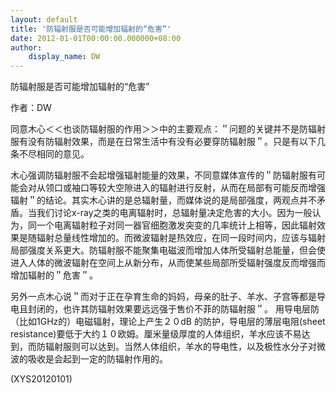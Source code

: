 ```yaml
---
layout: default
title: '防辐射服是否可能增加辐射的“危害”'
date: 2012-01-01T00:00:00.000000+08:00
author:
    display_name: DW
---
```


防辐射服是否可能增加辐射的“危害”

作者：DW

同意木心＜＜也谈防辐射服的作用＞＞中的主要观点：＂问题的关键并不是防辐射服有没有防辐射效果，而是在日常生活中有没有必要穿防辐射服＂。只是有以下几条不尽相同的意见。

木心强调防辐射服不会起增强辐射能量的效果，不同意媒体宣传的＂防辐射服有可能会对从领口或袖口等较大空隙进入的辐射进行反射，从而在局部有可能反而增强辐射＂的结论。其实木心讲的是总辐射量，而媒体说的是局部强度，两观点并不矛盾。当我们讨论x-ray之类的电离辐射时，总辐射量决定危害的大小。因为一般认为，同一个电离辐射粒子对同一器官细胞激发突变的几率统计上相等，因此辐射效果是随辐射总量线性增加的。而微波辐射是热效应，在同一段时间内，应该与辐射局部强度关系更大。防辐射服不能聚集电磁波而增加人体所受辐射总能量，但会使进入人体的微波辐射在空间上从新分布，从而使某些局部所受辐射强度反而增强而增加辐射的＂危害＂。

另外一点木心说＂而对于正在孕育生命的妈妈，母亲的肚子、羊水、子宫等都是导电且封闭的，也许其防辐射效果要远远强于售价不菲的防辐射服＂。 用导电层防（比如1GHz的）电磁辐射，理论上产生２０dB 的防护，导电层的薄层电阻(sheet resistance)要低于大约１０欧姆。厘米量级厚度的人体组织，羊水应该不易达到，而防辐射服则可以达到。当然人体组织，羊水的导电性，以及极性水分子对微波的吸收是会起到一定的防辐射作用的。

(XYS20120101)

